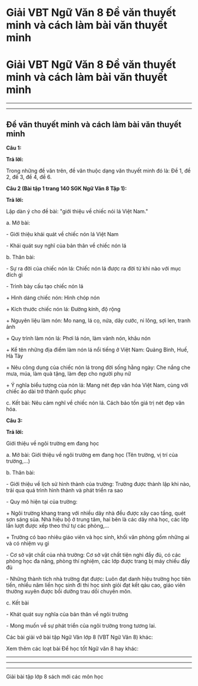 # Giải VBT Ngữ Văn 8 Đề văn thuyết minh và cách làm bài văn thuyết minh

# Giải VBT Ngữ Văn 8 Đề văn thuyết minh và cách làm bài văn thuyết minh

* * *

* * *

## Đề văn thuyết minh và cách làm bài văn thuyết minh

**Câu 1:**

**Trả lời:**

Trong những đề văn trên, đề văn thuộc dạng văn thuyết minh đó là: Đề 1, đề 2, đề 3, đề 4, đề 6. 

**Câu 2 (Bài tập 1 trang 140 SGK Ngữ Văn 8 Tập 1):**

**Trả lời:**

Lập dàn ý cho đề bài: "giới thiệu về chiếc nói lá Việt Nam." 

a. Mở bài: 

\- Giới thiệu khái quát về chiếc nón lá Việt Nam 

\- Khái quát suy nghĩ của bản thân về chiếc nón lá 

b. Thân bài: 

\- Sự ra đời của chiếc nón lá: Chiếc nón lá được ra đời từ khi nào với mục đích gì 

\- Trình bày cấu tạo chiếc nón lá 

\+ Hình dáng chiếc nón: Hình chóp nón 

\+ Kích thước chiếc nón lá: Đường kính, độ rộng 

\+ Nguyên liệu làm nón: Mo nang, lá cọ, nứa, dây cước, ni lông, sợi len, tranh ảnh 

\+ Quy trình làm nón lá: Phơi lá nón, làm vành nón, khâu nón 

\+ Kể tên những địa điểm làm nón lá nổi tiếng ở Việt Nam: Quảng Bình, Huế, Hà Tây 

\+ Nêu công dụng của chiếc nón lá trong đời sống hằng ngày: Che nắng che mưa, múa, làm quà tặng, làm đẹp cho người phụ nữ 

\+ Ý nghĩa biểu tượng của nón lá: Mang nét đẹp văn hóa Việt Nam, cùng với chiếc áo dài trở thành quốc phục 

c. Kết bài: Nêu cảm nghĩ về chiếc nón lá. Cách bảo tồn giá trị nét đẹp văn hóa. 

**Câu 3:**

**Trả lời:**

Giới thiệu về ngôi trường em đang học 

a. Mở bài: Giới thiệu về ngôi trường em đang học (Tên trường, vị trí của trường,...) 

b. Thân bài: 

\- Giới thiệu về lịch sử hình thành của trường: Trường được thành lập khi nào, trải qua quá trình hình thành và phát triển ra sao 

\- Quy mô hiện tại của trường: 

\+ Ngôi trường khang trang với nhiều dãy nhà đều được xây cao tầng, quét sơn sáng sủa. Nhà hiệu bộ ở trung tâm, hai bên là các dãy nhà học, các lớp lần lượt được xếp theo thứ tự các phòng,... 

\+ Trường có bao nhiêu giáo viên và học sinh, khối văn phòng gồm những ai và có nhiệm vụ gì 

\- Cơ sở vật chất của nhà trường: Cơ sở vật chất tiện nghi đầy đủ, có các phòng học đa năng, phòng thí nghiệm, các lớp được trang bị máy chiếu đầy đủ 

\- Những thành tích nhà trường đạt được: Luôn đạt danh hiệu trường học tiên tiến, nhiều năm liền học sinh đi thi học sinh giỏi đạt kết qảu cao, giáo viên thường xuyên được bồi dưỡng trau dồi chuyên môn. 

c. Kết bài 

\- Khát quát suy nghĩa của bản thân về ngôi trường 

\- Mong muốn về sự phát triển của ngôi trường trong tương lai. 

Các bài giải vở bài tập Ngữ Văn lớp 8 (VBT Ngữ Văn 8) khác:

Xem thêm các loạt bài Để học tốt Ngữ văn 8 hay khác:

* * *

* * *

* * *

Giải bài tập lớp 8 sách mới các môn học
